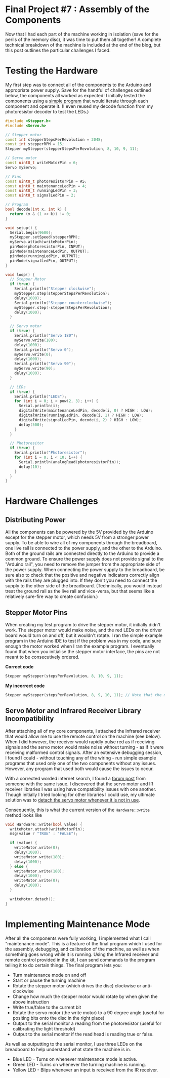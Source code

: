 # Final Project #7 : Assembly of the Components

Now that I had each part of the machine working in isolation (save for the perils of the memory disc), it was time to put them all together! A complete technical breakdown of the machine is included at the end of the blog, but this post outlines the particular challenges I faced.

# Testing the Hardware
My first step was to connect all of the components to the Arduino and appropriate power supply. Save for the handful of challenges outlined below, the components all worked as expected! I initially tested the components using a [simple program](https://github.com/JoshIsAStudent/physical-computing/blob/main/final-project/hardware-test/hardware-test.ino) that would iterate through each component and operate it. (I even reused my decode function from my photoresistor decoder to test the LEDs.)

```cpp
#include <Stepper.h>
#include <Servo.h>

// Stepper motor
const int stepperStepsPerRevolution = 2048;
const int stepperRPM = 15;
Stepper myStepper(stepperStepsPerRevolution, 8, 10, 9, 11);

// Servo motor
const uint8_t writeMotorPin = 6;
Servo myServo;

// Pins
const uint8_t photoresistorPin = A5;
const uint8_t maintenanceLedPin = 4;
const uint8_t runningLedPin = 3;
const uint8_t signalLedPin = 2;

// Program
bool decode(int x, int k) {
  return (x & (1 << k)) != 0;
}

void setup() {
  Serial.begin(9600);
  myStepper.setSpeed(stepperRPM);
  myServo.attach(writeMotorPin);
  pinMode(photoresistorPin, INPUT);
  pinMode(maintenanceLedPin, OUTPUT);
  pinMode(runningLedPin, OUTPUT);
  pinMode(signalLedPin, OUTPUT);
}

void loop() {
  // Stepper Motor
  if (true) {
    Serial.println("Stepper clockwise");
    myStepper.step(stepperStepsPerRevolution);
    delay(1000);
    Serial.println("Stepper counterclockwise");
    myStepper.step(-stepperStepsPerRevolution);
    delay(1000);
  }

  // Servo motor
  if (true) {
    Serial.println("Servo 180");
    myServo.write(180);
    delay(1000);
    Serial.println("Servo 0");
    myServo.write(0);
    delay(1000);
    Serial.println("Servo 90");
    myServo.write(90);
    delay(1000);
  }

  // LEDs
  if (true) {
    Serial.println("LEDS");
    for (int i = 0; i < pow(2, 3); i++) {
      Serial.println(i);
      digitalWrite(maintenanceLedPin, decode(i, 0) ? HIGH : LOW);
      digitalWrite(runningLedPin, decode(i, 1) ? HIGH : LOW);
      digitalWrite(signalLedPin, decode(i, 2) ? HIGH : LOW);
      delay(500);
    }
  }

  // Photoresitor
  if (true) {
    Serial.println("Photoresistor");
    for (int i = 0; i < 10; i++) {
      Serial.println(analogRead(photoresistorPin));
      delay(10);
    }
  }
}
```

# Hardware Challenges

## Distributing Power
All the components can be powered by the 5V provided by the Arduino except for the stepper motor, which needs 5V from a stronger power supply. To be able to wire all of my components through the breadboard, one live rail is connected to the power supply, and the other to the Arduino. Both of the ground rails are connected directly to the Arduino to provide a common ground. To ensure the power supply does not provide signal to the "Arduino rail", you need to remove the jumper from the appropriate side of the power supply. When connecting the power supply to the breadboard, be sure also to check that the positive and negative indicators correctly align with the rails they are plugged into. If they don't you need to connect the supply to the other side of the breadboard. (Technically, you would instead treat the ground rail as the live rail and vice-versa, but that seems like a relatively sure-fire way to create confusion.)

## Stepper Motor Pins
When creating my test program to drive the stepper motor, it initially didn't work. The stepper motor would make noise, and the red LEDs on the driver board would turn on and off, but it wouldn't rotate. I ran the simple example program in the Arduino IDE to test if the problem was in my code, and sure enough the motor worked when I ran the example program. I eventually found that when you initialise the stepper motor interface, the pins are not meant to be consecutively ordered.

**Correct code**

```cpp
Stepper myStepper(stepsPerRevolution, 8, 10, 9, 11);
```

**My incorrect code**

```cpp
Stepper myStepper(stepsPerRevolution, 8, 9, 10, 11); // Note that the middle two pins are wrong
```

## Servo Motor and Infrared Receiver Library Incompatibility
After attaching all of my core components, I attached the Infrared receiver that would allow me to use the remote control on the machine (see below). When I did however, the receiver would rapidly pulse red as if receiving signals and the servo motor would make noise without turning - as if it were receiving malformed control signals. After an extensive debugging session, I found I could - without touching any of the wiring - run simple example programs that used only one of the two components without any issues. However, any program that used both would cause the issues to occur.

With a corrected worded internet search, I found a [forum post](https://forum.arduino.cc/t/irreceiver-library-servo-strange-behaviour/536118) from someone with the same issue. I discovered that the servo motor and IR receiver libraries I was using have compatibility issues with one another. Though initially I tried looking for other libraries I could use, my ultimate solution was to [detach the servo motor whenever it is not in use](https://forum.arduino.cc/t/servo-twitch-with-irremote-library/129288/3).

Consequently, this is what the current version of the `Hardware::write` method looks like
```cpp
void Hardware::write(bool value) {
  writeMotor.attach(writeMotorPin);
  msg(value ? "TRUE" : "FALSE");

  if (value) {
    writeMotor.write(0);
    delay(1000);
    writeMotor.write(180);
    delay(1000);
  } else {
    writeMotor.write(180);
    delay(1000);
    writeMotor.write(0);
    delay(1000);
  }

  writeMotor.detach();
}
```

# Implementing Maintenance Mode
After all the components were fully working, I implemented what I call "maintenance mode". This is a feature of the final program which I used for the assembly, debugging, and calibration of the machine, as well as when something goes wrong while it is running. Using the Infrared receiver and remote control provided in the kit, I can send commands to the program telling it to do certain things. The final program lets you:

* Turn maintenance mode on and off
* Start or pause the turning machine
* Rotate the stepper motor (which drives the disc) clockwise or anti-clockwise
* Change how much the stepper motor would rotate by when given the above instruction
* Write true/false to the current bit
* Rotate the servo motor (the write motor) to a 90 degree angle (useful for positing bits onto the disc in the right place)
* Output to the serial monitor a reading from the photoresistor (useful for calibrating the light threshold)
* Output to the serial monitor if the read head is reading true or false.

As well as outputting to the serial monitor, I use three LEDs on the breadboard to help understand what state the machine is in.
* Blue LED - Turns on whenever maintenance mode is active.
* Green LED - Turns on whenever the turning machine is running.
* Yellow LED - Blips whenever an input is received from the IR receiver.
